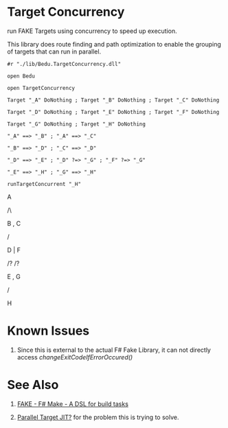 
# Target Concurrency

run FAKE Targets using concurrency to speed up execution.

This library does route finding and path optimization to enable the grouping of targets that can run in parallel.

`
#r "./lib/Bedu.TargetConcurrency.dll"
`

`
open Bedu
`

`
open TargetConcurrency
`

`
Target "_A" DoNothing ; Target "_B" DoNothing ; Target "_C" DoNothing
`

`
Target "_D" DoNothing ; Target "_E" DoNothing ; Target "_F" DoNothing
`

`
Target "_G" DoNothing ; Target "_H" DoNothing
`

`
"_A" ==> "_B" ; "_A" ==> "_C"
`

`
"_B" ==> "_D" ; "_C" ==> "_D"
`

`
"_D" ==> "_E" ; "_D" ?=> "_G" ; "_F" ?=> "_G"
`

`
"_E" ==> "_H" ; "_G" ==> "_H"
`

`
runTargetConcurrent "_H"
`

A

/\

B , C

\/

D | F

/\? /?

E , G

\/

H

# Known Issues
1) Since this is external to the actual F# Fake Library, it can not directly access *changeExitCodeIfErrorOccured()*

# See Also
1) [FAKE - F# Make - A DSL for build tasks](http://fsharp.github.io/FAKE/)

2) [Parallel Target JIT?](https://github.com/fsharp/FAKE/issues/1395) for the problem this is trying to solve.
